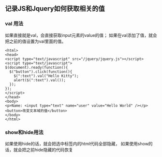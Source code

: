 ## 记录JS和Jquery如何获取相关的值


### val 用法
如果直接就是val，会直接获取input元素的value的值；
如果在val添加了值，就会把之前的值设置为val里面的值。

```
<html>
<head>
<script type="text/javascript" src="/jquery/jquery.js"></script>
<script type="text/javascript">
$(document).ready(function(){
  $("button").click(function(){
    $(":text").val("Hello Kitty");
    alert($(":text").val());
  });
});
</script>
</head>
<body>
<p>Name: <input type="text" name="user" value="Hello World" /></p>
<button>改变文本域的值</button>
</body>
</html>

```

### show和hide用法
如果使用hide的话，就会把选中标签内的html代码全部隐藏，
如果使用show的话，就会把之前hide隐藏的代码恢复

